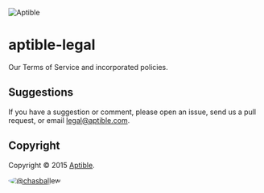![Aptible](http://aptible-media-assets-manual.s3.amazonaws.com/web-horizontal-350.png)

aptible-legal
===
Our Terms of Service and incorporated policies.

Suggestions
-----------
If you have a suggestion or comment, please open an issue, send us a pull request, or email legal@aptible.com.

## Copyright

Copyright &copy; 2015 [Aptible](https://www.aptible.com).

[<img src="https://s.gravatar.com/avatar/a0ca2194d5135713a06d49bc4a358b14?s=60" style="border-radius: 50%;" alt="@chasballew" />](https://github.com/chasballew)
